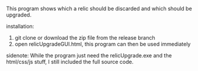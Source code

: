 This program shows which a relic should be discarded and which should be upgraded.


installation:
1. git clone or download the zip file from the release branch
2. open relicUpgradeGUI.html, this program can then be used immediately 


sidenote:
While the program just need the relicUpgrade.exe and the html/css/js stuff, I still included the full source code.



